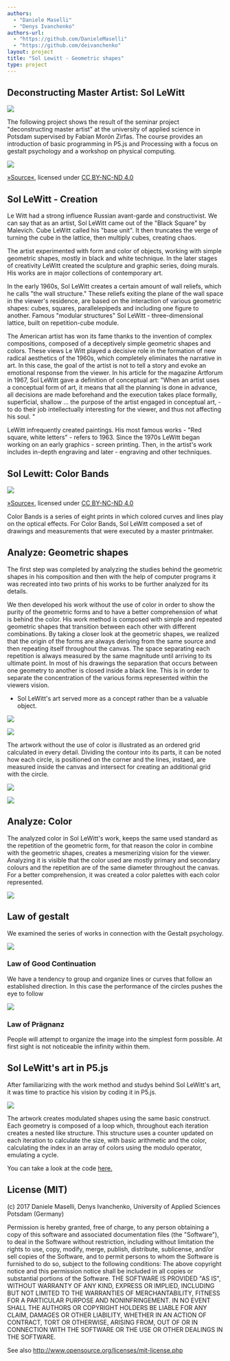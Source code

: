 ```yaml
--- 
authors: 
  - "Daniele Maselli"
  - "Denys Ivanchenko"
authors-url: 
  - "https://github.com/DanieleMaselli"
  - "https://github.com/deivanchenko"
layout: project
title: "Sol Lewitt - Geometric shapes"  
type: project
---
```


## Deconstructing Master Artist: Sol LeWitt 

![](./splash.png)


The following project shows the result of the seminar project "deconstructing master artist" at the university of applied science in Potsdam supervised by Fabian Morón Zirfas. The course provides an introduction of basic programming in P5.js and Processing with a focus on gestalt psychology and a workshop on physical computing.


![](./assets/images/sol-dma.png)

[»Source«](https://upload.wikimedia.org/wikipedia/en/3/36/Sol_LeWitt.jpg), licensed under [CC BY-NC-ND 4.0](https://creativecommons.org/licenses/by-nc-nd/4.0/)

## Sol LeWitt - Creation

Le Witt had a strong influence Russian avant-garde and constructivist. We can say that as an artist, Sol LeWitt came out of the "Black Square" by Malevich. Cube LeWitt called his "base unit". It then truncates the verge of turning the cube in the lattice, then multiply cubes, creating chaos.

The artist experimented with form and color of objects, working with simple geometric shapes, mostly in black and white technique. In the later stages of creativity LeWitt created the sculpture and graphic series, doing murals. His works are in major collections of contemporary art.

In the early 1960s, Sol LeWitt creates a certain amount of wall reliefs, which he calls "the wall structure." These reliefs exiting the plane of the wall space in the viewer's residence, are based on the interaction of various geometric shapes: cubes, squares, parallelepipeds and including one figure to another. Famous "modular structures" Sol LeWitt - three-dimensional lattice, built on repetition-cube module.

The American artist has won its fame thanks to the invention of complex compositions, composed of a deceptively simple geometric shapes and colors. These views Le Witt played a decisive role in the formation of new radical aesthetics of the 1960s, which completely eliminates the narrative in art. In this case, the goal of the artist is not to tell a story and evoke an emotional response from the viewer.
In his article for the magazine Artforum in 1967, Sol LeWitt gave a definition of conceptual art: "When an artist uses a conceptual form of art, it means that all the planning is done in advance, all decisions are made beforehand and the execution takes place formally, superficial, shallow ... the purpose of the artist engaged in conceptual art, - to do their job intellectually interesting for the viewer, and thus not affecting his soul. "

LeWitt infrequently created paintings. His most famous works - "Red square, white letters" - refers to 1963. Since the 1970s LeWitt began working on an early graphics - screen printing. Then, in the artist's work includes in-depth engraving and later - engraving and other techniques.

## Sol Lewitt: Color Bands 
![](./assets/images/colorbands.png)
 

[»Source«](http://baeditions.com/sol-lewitt-artwork/sol-lewitt-color-bands.htm), licensed under [CC BY-NC-ND 4.0](https://creativecommons.org/licenses/by-nc-nd/4.0/)



Color Bands is a series of eight prints in which colored curves and lines play on the optical effects. For Color Bands, Sol LeWitt composed a set of drawings and measurements that were executed by a master printmaker.

## Analyze: Geometric shapes
 
The first step was completed by analyzing the studies behind the geometric shapes in his composition and then with the help of computer programs it was recreated into two prints of his works to be further analyzed for its details. 

We then developed his work without the use of color in order to show the purity of the geometric forms and to have a better comprehension of what is behind the color. His work method is composed with simple and repeated geometric shapes that transition between each other with different combinations. By taking a closer look at the geometric shapes, we realized that the origin of the forms are always deriving from the same source and then repeating itself throughout the canvas. The space separating each repetition is always measured by the same magnitude until arriving to its ultimate point. In most of his drawings the separation that occurs between one geometry to another is closed inside a black line. This is in order to separate the concentration of the various forms represented within the viewers vision. 

* Sol LeWitt's art served more as a concept rather than be a valuable object.

![](./assets/images/dma-3.png)

![](./assets/images/dma-1.png)

The artwork without the use of color is illustrated as an ordered grid calculated in every detail. Dividing the contour into its parts, it can be noted how each circle, is positioned on the corner and the lines, instaed, are measured inside the canvas and intersect for creating an additional grid with the circle. 

![](./assets/images/dma-2.png)

![](./assets/images/dma-4.png)


## Analyze: Color


The analyzed color in Sol LeWitt's work, keeps the same used standard as the repetition of the geometric form, for that reason the color in combine with the geometric shapes, creates a mesmerizing vision for the viewer. Analyzing it is visible that the color used are mostly primary and secondary colours and the repetition are of the same diameter throughout the canvas. For a better comprehension, it was created a color palettes with each color represented.

![](./assets/images/dma-color.png)


## Law of gestalt


We examined the series of works in connection with the Gestalt psychology. 

![](./assets/images/gestalt.png)



### Law of Good Continuation

We have a tendency to group and organize lines or curves that follow an established direction. In this case the performance of the circles pushes the eye to follow



 

![](./assets/images/gestalt-2.png)


### Law of Prägnanz 

People will attempt to organize the image into the simplest form possible. At first sight is not noticeable the infinity within them. 







## Sol LeWitt's art in P5.js 

After familiarizing with the work method and studys behind Sol LeWitt's art, it was time to practice his vision by coding it in P5.js. 

![](./assets/images/dma-codeimg.png)


The artwork creates modulated shapes using the same basic construct. Each geometry is composed of a loop which, throughout each iteration creates a nested like structure. This structure uses a counter updated on each iteration to calculate the size, with basic arithmetic and the color, calculating
the index in an array of colors using the modulo operator, emulating a cycle.⁠⁠⁠⁠

You can take a look at the code [here.](https://interface.fh-potsdam.de/gestalten-in-code/color/geometric-shapes/)



## License (MIT)

(c) 2017 Daniele Maselli, Denys Ivanchenko, University of Applied Sciences Potsdam (Germany)

Permission is hereby granted, free of charge, to any person obtaining a copy of this software and associated documentation files (the "Software"), to deal in the Software without restriction, including without limitation the rights to use, copy, modify, merge, publish, distribute, sublicense, and/or sell copies of the Software, and to permit persons to whom the Software is furnished to do so, subject to the following conditions:
The above copyright notice and this permission notice shall be included in all copies or substantial portions of the Software.
THE SOFTWARE IS PROVIDED "AS IS", WITHOUT WARRANTY OF ANY KIND, EXPRESS OR IMPLIED, INCLUDING BUT NOT LIMITED TO THE WARRANTIES OF MERCHANTABILITY, FITNESS FOR A PARTICULAR PURPOSE AND NONINFRINGEMENT. IN NO EVENT SHALL THE AUTHORS OR COPYRIGHT HOLDERS BE LIABLE FOR ANY CLAIM, DAMAGES OR OTHER LIABILITY, WHETHER IN AN ACTION OF CONTRACT, TORT OR OTHERWISE, ARISING FROM, OUT OF OR IN CONNECTION WITH THE SOFTWARE OR THE USE OR OTHER DEALINGS IN THE SOFTWARE.

See also http://www.opensource.org/licenses/mit-license.php

